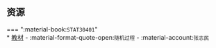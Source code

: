 ## 资源  
=== ":material-book:`STAT30401`"  
    * [教材](https://api.ecylt.top/v1/lanzou_link?url=https://cqu-openlib.lanzout.com/i8Eji276ouvg&type=down) - :material-format-quote-open:`随机过程` - :material-account:`张志民`  